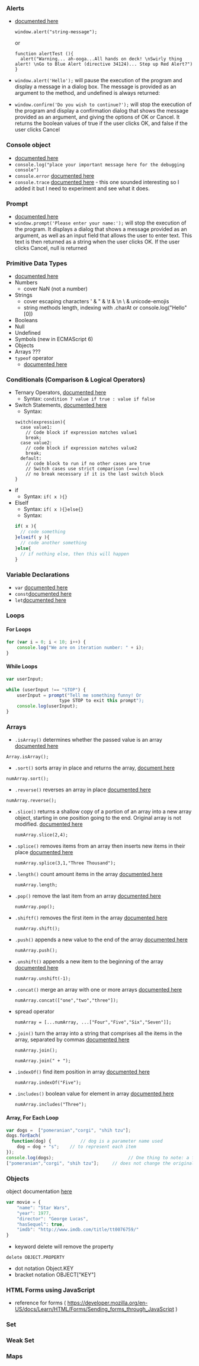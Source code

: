 ### Alerts
- [documented here](https://developer.mozilla.org/en-US/docs/Web/API/Window/alert)
  
  `window.alert("string-message");` 
  
  or

  ```
  function alertTest (){
    alert("Warning... ah-ooga...All hands on deck! \nSwirly thing alert! \nGo to Blue Alert (directive 34124)... Step up Red Alert?")
  }
  ```

- `window.alert('Hello');` will pause the execution of the program and display a message in a dialog box. The message is provided as an argument to the method, and undefined is always returned:
- `window.confirm('Do you wish to continue?');` will stop the execution of the program and display a confirmation dialog that shows the message provided as an argument, and giving the options of OK or Cancel. It returns the boolean values of true if the user clicks OK, and false if the user clicks Cancel

### Console object
- [documented here](https://developer.mozilla.org/en-US/docs/Web/API/Console)
- `console.log("place your important message here for the debugging console")`
- `console.error` [documented here](https://developer.mozilla.org/en-US/docs/Web/API/Console/error)
- `console.trace` [documented here](https://developer.mozilla.org/en-US/docs/Web/API/Console/trace) - this one sounded interesting so I added it but I need to experiment and see what it does.

### Prompt
- [documented here](https://developer.mozilla.org/en-US/docs/Web/API/Window/prompt)
- `window.prompt('Please enter your name:');` will stop the execution of the program. It displays a dialog that shows a message provided as an argument, as well as an input field that allows the user to enter text. This text is then returned as a string when the user clicks OK. If the user clicks Cancel, null is returned

### Primitive Data Types
- [documented here](https://developer.mozilla.org/en-US/docs/Web/JavaScript/Data_structures)
- Numbers
  - cover NaN (not a number)
- Strings 
  - cover escaping characters \' & \" & \t & \n \\ & unicode-emojis
  - string methods length, indexing with .charAt or console.log("Hello"[0])
- Booleans
- Null
- Undefined
- Symbols (new in ECMAScript 6)
- Objects
- Arrays ???
- `typeof` operator
  - [documented here](https://developer.mozilla.org/en-US/docs/Web/JavaScript/Reference/Operators/typeof)

### Conditionals (Comparison & Logical Operators)
- Ternary Operators, [documented here](https://developer.mozilla.org/en-US/docs/Web/JavaScript/Reference/Operators/Conditional_Operator)
  - Syntax: `condition ? value if true : value if false`
- Switch Statements, [documented here](https://developer.mozilla.org/en-US/docs/Web/JavaScript/Reference/Statements/switch)
  - Syntax: 
  ```
  switch(expression){
    case value1:
      // Code block if expression matches value1
      break;
    case value2:
      // code block if expression matches value2
      break;
    default:
      // code block to run if no other cases are true
      // Switch cases use strict comparison (===)
      // no break necessary if it is the last switch block
  }
  ```
- if
  - Syntax: `if( x ){}`
- ElseIf
  - Syntax: `if( x ){}else{}`
  - Syntax: 
  ```javascript 
  if( x ){
    // code something
  }elseif( y ){
    // code another something
  }else{
    // if nothing else, then this will happen
  }
  ```

### Variable Declarations

- `var` [documented here](https://developer.mozilla.org/en-US/docs/Web/JavaScript/Reference/Statements/var)
- `const`[documented here](https://developer.mozilla.org/en-US/docs/Web/JavaScript/Reference/Statements/const)
- `let`[documented here](https://developer.mozilla.org/en-US/docs/Web/JavaScript/Reference/Statements/let)

### Loops

#### For Loops

```javascript
for (var i = 0; i < 10; i++) {
	console.log("We are on iteration number: " + i);
}
```

#### While Loops

```javascript
var userInput;

while (userInput !== "STOP") {
    userInput = prompt("Tell me something funny! Or
 					type STOP to exit this prompt");
    console.log(userInput);
}
```

### Arrays

- `.isArray()` determines whether the passed value is an array [documented here](https://developer.mozilla.org/en-US/docs/Web/JavaScript/Reference/Global_Objects/Array/isArray)

`Array.isArray();`

- `.sort()` sorts array in place and returns the array, [document here](https://developer.mozilla.org/en-US/docs/Web/JavaScript/Reference/Global_Objects/Array/sort)

`numArray.sort();`

- `.reverse()` reverses an array in place [documented here](https://developer.mozilla.org/en-US/docs/Web/JavaScript/Reference/Global_Objects/Array/reverse)

`numArray.reverse();`

- `.slice()` returns a shallow copy of a portion of an array into a new array object, starting in one position going to the end. Original array is not modified. [documented here](https://developer.mozilla.org/en-US/docs/Web/JavaScript/Reference/Global_Objects/Array/slice)

  `numArray.slice(2,4);`

- `.splice()` removes items from an array then inserts new items in their place [documented here](https://developer.mozilla.org/en-US/docs/Web/JavaScript/Reference/Global_Objects/Array/splice)

  `numArray.splice(3,1,"Three Thousand");`

- `.length()` count amount items in the array [documented here](https://developer.mozilla.org/en-US/docs/Web/JavaScript/Reference/Global_Objects/Array/length)

  `numArray.length;`

- `.pop()` remove the last item from an array [documented here](https://developer.mozilla.org/en-US/docs/Web/JavaScript/Reference/Global_Objects/Array/pop)

  `numArray.pop();`

- `.shiftf()` removes the first item in the array [documented here](https://developer.mozilla.org/en-US/docs/Web/JavaScript/Reference/Global_Objects/Array/shift)

  `numArray.shift();`

- `.push()` appends a new value to the end of the array [documented here](https://developer.mozilla.org/en-US/docs/Web/JavaScript/Reference/Global_Objects/Array/push)

  `numArray.push();`

- `.unshift()` appends a new item to the beginning of the array [documented here](https://developer.mozilla.org/en-US/docs/Web/JavaScript/Reference/Global_Objects/Array/unshift)

  `numArray.unshift(-1);`

- `.concat()` merge an array with one or more arrays [documented here](https://developer.mozilla.org/en-US/docs/Web/JavaScript/Reference/Global_Objects/Array/concat)

  `numArray.concat(["one","two","three"]);`

- spread operator

  `numArray = [...numArray, ...["Four","Five","Six","Seven"]];`

- `.join()` turn the array into a string that comprises all the items in the array, separated by commas [documented here](https://developer.mozilla.org/en-US/docs/Web/JavaScript/Reference/Global_Objects/Array/join)

  `numArray.join();`

  `numArray.join(" + ");`

- `.indexOf()` find item position in array [documented here](https://developer.mozilla.org/en-US/docs/Web/JavaScript/Reference/Global_Objects/Array/indexOf)

  `numArray.indexOf("Five");`

- `.includes()` boolean value for element in array [documented here](https://developer.mozilla.org/en-US/docs/Web/JavaScript/Reference/Global_Objects/Array/includes)

  `numArray.includes("Three");`

#### Array, For Each Loop

```javascript
var dogs =  ["pomeranian","corgi", "shih tzu"];
dogs.forEach(
  function(dog) { 			// dog is a parameter name used
    dog = dog + "s";  	// to represent each item 
});
console.log(dogs);					          // One thing to note: a forEach loop
["pomeranian","corgi", "shih tzu"];  	// does not change the original array!
```

### Objects
object documentation [here](https://javascript.info/object)

```javascript
var movie = {
 	"name": "Star Wars",
 	"year": 1977,
 	"director": "George Lucas",
 	"hasSequel": true,
 	"imdb": "http://www.imdb.com/title/tt0076759/"
}
```

- keyword delete will remove the property

`delete OBJECT.PROPERTY`

- dot notation Object.KEY
- bracket notation OBJECT["KEY"]

### HTML Forms using JavaScript
- reference for forms ( https://developer.mozilla.org/en-US/docs/Learn/HTML/Forms/Sending_forms_through_JavaScript )

### Set

### Weak Set

### Maps
